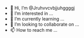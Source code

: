 
- 👋 Hi, I’m @Jruhvvcvbjjuhggggj
- 👀 I’m interested in ...
- 🌱 I’m currently learning ...
- 💞️ I’m looking to collaborate on ...
- 📫 How to reach me ...

<!---
Jruhvvcvbjjuhggggj/Jruhvvcvbjjuhggggj is a ✨ special ✨ repository because its `README.md` (this file) appears on your GitHub profile.
You can click the Preview link to take a look at your changes.
--->
